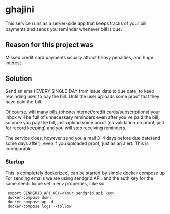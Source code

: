 # ghajini
This service runs as a server-side app that keeps tracks of your bill payments and sends you reminder whenever bill is due.

## Reason for this project was
Missed credit card payments usually attract heavy penalties, and huge interest.

## Solution
Send an email EVERY SINGLE DAY from issue date to due date, to keep reminding user to pay the bill. Until the user uploads some proof that they have paid the bill.

Of course, will many bills (phone/internet/credit cards/subscriptions) your inbox will be full of unnecessary reminders even after you've paid the bill, so once you pay the bill, just upload some proof (no validation on proof, just for record keeping) and you will stop receiving reminders.

The service does, however send you a mail 3-4 days before due date(and some days after), even if you uploaded proof, just as an alert. This is configurable.

### Startup
This is completely dockerized, can be started by simple docker compose up
For sending emails we are using sendgrid API, and the auth key for the same needs to be set in env properties, Like so
```
 export SENDGRID_API_KEY=<Your sendgrid api key>
 docker-compose down
 docker-compose up -d
 docker-compose logs --follow
```
